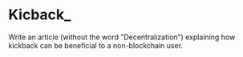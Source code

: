 # Kicback_
Write an article (without the word "Decentralization") explaining how kickback can be beneficial to a non-blockchain user.
